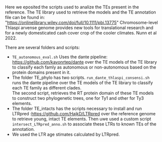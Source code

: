 Here we eposited the scripts used to analize the TEs present in the reference. The TE library used to retrieve the models and the  TE annotation file can be found in: <br>
"https://onlinelibrary.wiley.com/doi/full/10.1111/pbi.13775" Chromosome-level Thlaspi arvense genome provides new tools for translational research and for a newly domesticated cash cover crop of the cooler climates. Nunn et al 2022. <br>


There are several folders and scripts:
- `TE_autonomous_eval.sh`  Uses the dante pipeline: https://github.com/kavonrtep/dante  over the TE models of the TE library to classify each famly as autonomous or non-autonomous based on the protein domains present in it. 
-  The folder TE_phylo has two scripts. `run_dante_thlaspi_consensi.sh` runs the dante pipeline over the TE models of the TE library  to classify each TE family as different clades. <br> The second script, retrieves the RT protein domain of these TE models to construct two phylogenetic trees, one for Ty1 and other for Ty3 elements.
-  The folder TE_intacts has the scripts necessary to install and run LTRpred :https://github.com/HajkD/LTRpred over the reference genome to retrieve young, intact TE elements. Then uwe used a custom script `intersect_LTRpred_anno.sh` to associate these LTRs to known TEs of the annotation.
-   We used the LTR age stimates calculated by LTRpred.
